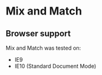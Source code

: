 # Mix and Match

## Browser support

Mix and Match was tested on:

- IE9
- IE10 (Standard Document Mode)
